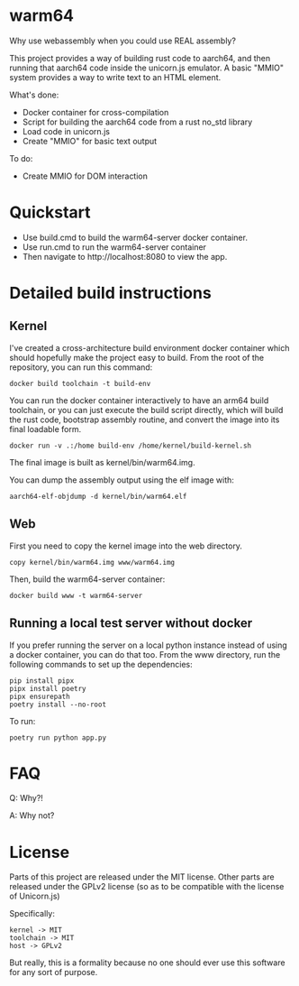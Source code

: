 # warm64

Why use webassembly when you could use REAL assembly?

This project provides a way of building rust code to aarch64, and then running that aarch64 code inside the unicorn.js emulator. A basic "MMIO" system provides a way to write text to an HTML element.

What's done:

* Docker container for cross-compilation
* Script for building the aarch64 code from a rust no_std library
* Load code in unicorn.js
* Create "MMIO" for basic text output

To do:

* Create MMIO for DOM interaction

# Quickstart

* Use build.cmd to build the warm64-server docker container.
* Use run.cmd to run the warm64-server container
* Then navigate to http://localhost:8080 to view the app.

# Detailed build instructions

## Kernel

I've created a cross-architecture build environment docker container which should hopefully make the project easy to build. From the root of the repository, you can run this command:

```
docker build toolchain -t build-env
```

You can run the docker container interactively to have an arm64 build toolchain, or you can just execute the build script directly, which will build the rust code, bootstrap assembly routine, and convert the image into its final loadable form.

```
docker run -v .:/home build-env /home/kernel/build-kernel.sh
```

The final image is built as kernel/bin/warm64.img.

You can dump the assembly output using the elf image with:

```
aarch64-elf-objdump -d kernel/bin/warm64.elf
```

## Web

First you need to copy the kernel image into the web directory.

```
copy kernel/bin/warm64.img www/warm64.img
```

Then, build the warm64-server container:

```
docker build www -t warm64-server
```

## Running a local test server without docker

If you prefer running the server on a local python instance instead of using a docker container, you can do that too. From the www directory, run the following commands to set up the dependencies:

```
pip install pipx
pipx install poetry
pipx ensurepath
poetry install --no-root
```

To run:

```
poetry run python app.py
```

# FAQ

Q: Why?!

A: Why not?

# License

Parts of this project are released under the MIT license. Other parts are released under the GPLv2 license (so as to be compatible with the license of Unicorn.js)

Specifically:

    kernel -> MIT
    toolchain -> MIT
    host -> GPLv2

But really, this is a formality because no one should ever use this software for any sort of purpose.
